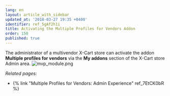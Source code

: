 ```yaml
---
lang: en
layout: article_with_sidebar
updated_at: '2018-03-27 19:35 +0400'
identifier: ref_5gAf2h1i
title: Activating the Multiple Profiles for Vendors Addon
order: 150
published: true
---
```

The administrator of a multivendor X-Cart store can activate the addon **Multiple profiles for vendors** via the **My addons** section of the X-Cart store Admin area. 
![mvp_module.png]({{site.baseurl}}/attachments/ref_7EtCK0bR/mvp_module.png)



_Related pages:_
   
   * {% link "Multiple Profiles for Vendors: Admin Experience" ref_7EtCK0bR %}

